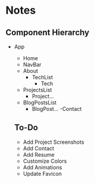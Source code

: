 # Notes

## Component Hierarchy

- App
  - Home
  - NavBar
  - About
    - TechList
      - Tech
  - ProjectsList
    - Project...
  - BlogPostsList
    - BlogPost...
  -Contact

  ## To-Do

  - Add Project Screenshots
  - Add Contact
  - Add Resume
  - Customize Colors
  - Add Animations
  - Update Favicon